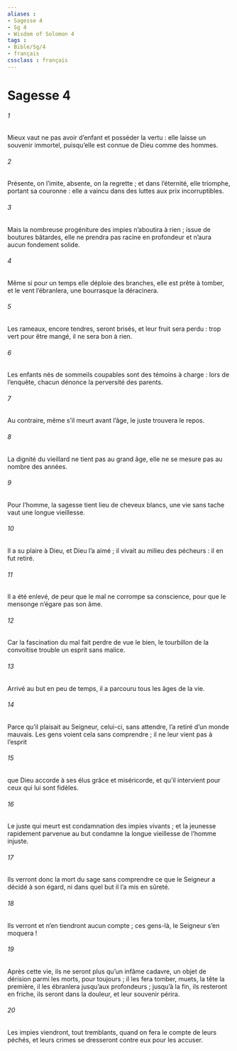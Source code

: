 ```yaml
---
aliases : 
- Sagesse 4
- Sg 4
- Wisdom of Solomon 4
tags : 
- Bible/Sg/4
- français
cssclass : français
---
```


# Sagesse 4

###### 1
Mieux vaut ne pas avoir d’enfant
et posséder la vertu :
elle laisse un souvenir immortel,
puisqu’elle est connue de Dieu comme des hommes.
###### 2
Présente, on l’imite,
absente, on la regrette ;
et dans l’éternité, elle triomphe, portant sa couronne :
elle a vaincu dans des luttes aux prix incorruptibles.
###### 3
Mais la nombreuse progéniture des impies n’aboutira à rien ;
issue de boutures bâtardes,
elle ne prendra pas racine en profondeur
et n’aura aucun fondement solide.
###### 4
Même si pour un temps elle déploie des branches,
elle est prête à tomber, et le vent l’ébranlera,
une bourrasque la déracinera.
###### 5
Les rameaux, encore tendres, seront brisés,
et leur fruit sera perdu :
trop vert pour être mangé,
il ne sera bon à rien.
###### 6
Les enfants nés de sommeils coupables
sont des témoins à charge :
lors de l’enquête, chacun dénonce la perversité des parents.
###### 7
Au contraire, même s’il meurt avant l’âge,
le juste trouvera le repos.
###### 8
La dignité du vieillard ne tient pas au grand âge,
elle ne se mesure pas au nombre des années.
###### 9
Pour l’homme, la sagesse tient lieu de cheveux blancs,
une vie sans tache vaut une longue vieillesse.
###### 10
Il a su plaire à Dieu, et Dieu l’a aimé ;
il vivait au milieu des pécheurs : il en fut retiré.
###### 11
Il a été enlevé,
de peur que le mal ne corrompe sa conscience,
pour que le mensonge n’égare pas son âme.
###### 12
Car la fascination du mal fait perdre de vue le bien,
le tourbillon de la convoitise trouble un esprit sans malice.
###### 13
Arrivé au but en peu de temps,
il a parcouru tous les âges de la vie.
###### 14
Parce qu’il plaisait au Seigneur,
celui-ci, sans attendre, l’a retiré d’un monde mauvais.
Les gens voient cela sans comprendre ;
il ne leur vient pas à l’esprit
###### 15
que Dieu accorde à ses élus grâce et miséricorde,
et qu’il intervient pour ceux qui lui sont fidèles.
###### 16
Le juste qui meurt est condamnation des impies vivants ;
et la jeunesse rapidement parvenue au but
condamne la longue vieillesse de l’homme injuste.
###### 17
Ils verront donc la mort du sage
sans comprendre ce que le Seigneur a décidé à son égard,
ni dans quel but il l’a mis en sûreté.
###### 18
Ils verront et n’en tiendront aucun compte ;
ces gens-là, le Seigneur s’en moquera !
###### 19
Après cette vie, ils ne seront plus qu’un infâme cadavre,
un objet de dérision parmi les morts, pour toujours ;
il les fera tomber, muets, la tête la première,
il les ébranlera jusqu’aux profondeurs ;
jusqu’à la fin, ils resteront en friche,
ils seront dans la douleur,
et leur souvenir périra.
###### 20
Les impies viendront, tout tremblants,
quand on fera le compte de leurs péchés,
et leurs crimes se dresseront contre eux pour les accuser.
